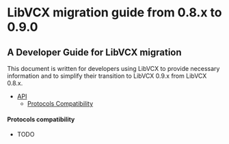 # LibVCX migration guide from 0.8.x to 0.9.0
## A Developer Guide for LibVCX migration

This document is written for developers using LibVCX to provide necessary information and
to simplify their transition to LibVCX 0.9.x from LibVCX 0.8.x.

* [API](#api)
    * [Protocols Compatibility](#protocols-compatibility)

#### Protocols compatibility

* TODO
